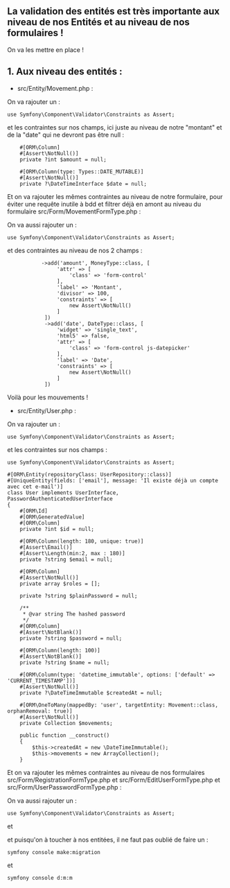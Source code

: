 ## La validation des entités est très importante aux niveau de nos Entités et au niveau de nos formulaires !
On va les mettre en place !

## 1. Aux niveau des entités :
- src/Entity/Movement.php :

On va rajouter un :
``` 
use Symfony\Component\Validator\Constraints as Assert;
``` 
et les contraintes sur nos champs, ici juste au niveau de notre "montant" et de la "date" qui ne devront pas être null :

``` 
    #[ORM\Column]
    #[Assert\NotNull()]
    private ?int $amount = null;

    #[ORM\Column(type: Types::DATE_MUTABLE)]
    #[Assert\NotNull()]
    private ?\DateTimeInterface $date = null;
``` 

Et on va rajouter les mêmes contraintes au niveau de notre formulaire, pour éviter une requête inutile à bdd et filtrer déjà en amont au niveau du formulaire src/Form/MovementFormType.php :

On va aussi rajouter un :
``` 
use Symfony\Component\Validator\Constraints as Assert;
``` 
et des contraintes au niveau de nos 2 champs :
``` 
           ->add('amount', MoneyType::class, [
                'attr' => [
                    'class' => 'form-control'
                ],
                'label' => 'Montant',
                'divisor' => 100,
                'constraints' => [
                    new Assert\NotNull()
                ]
            ])
            ->add('date', DateType::class, [
                'widget' => 'single_text',
                'html5' => false,
                'attr' => [
                    'class' => 'form-control js-datepicker'
                ],
                'label' => 'Date',
                'constraints' => [
                    new Assert\NotNull()
                ]
            ])
``` 
Voilà pour les mouvements !

- src/Entity/User.php :

On va rajouter un :
``` 
use Symfony\Component\Validator\Constraints as Assert;
``` 
et les contraintes sur nos champs :

``` 
use Symfony\Component\Validator\Constraints as Assert;

#[ORM\Entity(repositoryClass: UserRepository::class)]
#[UniqueEntity(fields: ['email'], message: 'Il existe déjà un compte avec cet e-mail')]
class User implements UserInterface, PasswordAuthenticatedUserInterface
{
    #[ORM\Id]
    #[ORM\GeneratedValue]
    #[ORM\Column]
    private ?int $id = null;

    #[ORM\Column(length: 180, unique: true)]
    #[Assert\Email()]
    #[Assert\Length(min:2, max : 180)]
    private ?string $email = null;

    #[ORM\Column]
    #[Assert\NotNull()]
    private array $roles = [];

    private ?string $plainPassword = null;

    /**
     * @var string The hashed password
     */
    #[ORM\Column]
    #[Assert\NotBlank()]
    private ?string $password = null;

    #[ORM\Column(length: 100)]
    #[Assert\NotBlank()]
    private ?string $name = null;

    #[ORM\Column(type: 'datetime_immutable', options: ['default' => 'CURRENT_TIMESTAMP'])]
    #[Assert\NotNull()]
    private ?\DateTimeImmutable $createdAt = null;

    #[ORM\OneToMany(mappedBy: 'user', targetEntity: Movement::class, orphanRemoval: true)]
    #[Assert\NotNull()]
    private Collection $movements;

    public function __construct()
    {
        $this->createdAt = new \DateTimeImmutable();
        $this->movements = new ArrayCollection();
    }
``` 
Et on va rajouter les mêmes contraintes au niveau de nos formulaires src/Form/RegistrationFormType.php et src/Form/EditUserFormType.php et src/Form/UserPasswordFormType.php :

On va aussi rajouter un :
``` 
use Symfony\Component\Validator\Constraints as Assert;
``` 
et







et puisqu'on à toucher à nos entitées, il ne faut pas oublié de faire un :
``` 
symfony console make:migration
``` 
et
``` 
symfony console d:m:m
``` 
